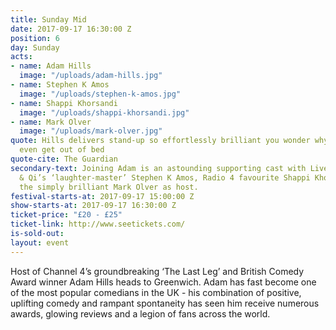```yaml
---
title: Sunday Mid
date: 2017-09-17 16:30:00 Z
position: 6
day: Sunday
acts:
- name: Adam Hills
  image: "/uploads/adam-hills.jpg"
- name: Stephen K Amos
  image: "/uploads/stephen-k-amos.jpg"
- name: Shappi Khorsandi
  image: "/uploads/shappi-khorsandi.jpg"
- name: Mark Olver
  image: "/uploads/mark-olver.jpg"
quote: Hills delivers stand-up so effortlessly brilliant you wonder why some comedians
  even get out of bed
quote-cite: The Guardian
secondary-text: Joining Adam is an astounding supporting cast with Live At The Apollo
  & Qi’s ‘laughter-master’ Stephen K Amos, Radio 4 favourite Shappi Khorsandi and
  the simply brilliant Mark Olver as host.
festival-starts-at: 2017-09-17 15:00:00 Z
show-starts-at: 2017-09-17 16:30:00 Z
ticket-price: "£20 - £25"
ticket-link: http://www.seetickets.com/
is-sold-out: 
layout: event
---
```


Host of Channel 4’s groundbreaking ‘The Last Leg’ and British Comedy Award winner Adam Hills heads to Greenwich. Adam has fast become one of the most popular comedians in the UK - his combination of positive, uplifting comedy and rampant spontaneity has seen him receive numerous awards, glowing reviews and a legion of fans across the world.